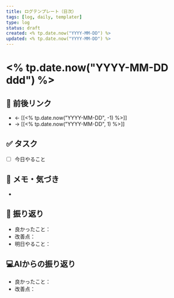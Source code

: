 ```yaml
---
title: ログテンプレート（日次）
tags: [log, daily, templater]
type: log
status: draft
created: <% tp.date.now("YYYY-MM-DD") %>
updated: <% tp.date.now("YYYY-MM-DD") %>
---
```


# <% tp.date.now("YYYY-MM-DD ddd") %>

## 🔁 前後リンク
- ← [[<% tp.date.now("YYYY-MM-DD", -1) %>]]
- → [[<% tp.date.now("YYYY-MM-DD", 1) %>]]

## ✅ タスク
- [ ] 今日やること

## 📝 メモ・気づき
- 

## 📌 振り返り
- 良かったこと：
- 改善点：
- 明日やること：

##  💻AIからの振り返り
- 良かったこと：
- 改善点：
